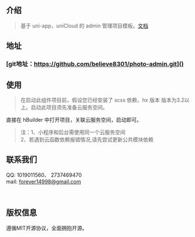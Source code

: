 ## 介绍

> 基于 uni-app，uniCloud 的 admin 管理项目模板。[文档](https://uniapp.dcloud.io/uniCloud/admin)

## 地址

### [git地址：https://github.com/believe8301/photo-admin.git]()

##  使用


> 在启动此组件项目前，假设您已经安装了 scss 依赖，hx 版本 版本为3.2以上。启动此项目须先准备云服务空间。

直接在 hBuilder 中打开项目，关联云服务空间，启动即可。
>注：1、小程序和后台需使用同一个云服务空间 <br/>2、若遇到云函数依赖报错情况,请先尝试更新公共模块依赖
##  联系我们
QQ: 1019011560、   2737469470   
mail: forever14998@gmail.com

​


## 版权信息

遵循MIT开源协议，全面拥抱开源。